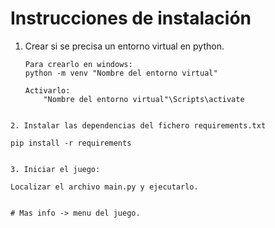 # Instrucciones de instalación


1. Crear si se precisa un entorno virtual en python.
    ```
    Para crearlo en windows:
    python -m venv "Nombre del entorno virtual"

    Activarlo:
        "Nombre del entorno virtual"\Scripts\activate
```

2. Instalar las dependencias del fichero requirements.txt
```
    pip install -r requirements
```

3. Iniciar el juego:
```
    Localizar el archivo main.py y ejecutarlo. 
```

# Mas info -> menu del juego.

